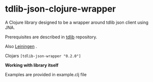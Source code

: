 # tdlib-json-clojure-wrapper

A Clojure library designed to be a wrapper around tdlib json client using JNA.

Prerequisites are described in [tdlib](https://github.com/tdlib/td) repository.

Also [Leiningen](https://leiningen.org/) .

Clojars `[tdlib-json-wrapper "0.2.0"]`

**Working with library itself**

Examples are provided in example.clj file


